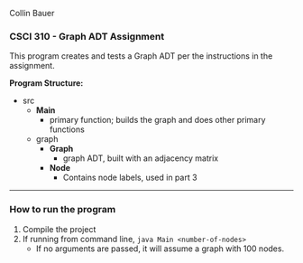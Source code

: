 Collin Bauer

### CSCI 310 - Graph ADT Assignment

This program creates and tests a Graph ADT per the instructions in the assignment.

**Program Structure:**
- src
  - **Main**  
    - primary function; builds the graph and does other primary functions
  - graph
    - **Graph**  
      - graph ADT, built with an adjacency matrix
    - **Node**  
      - Contains node labels, used in part 3

---

### How to run the program

1. Compile the project
2. If running from command line, `java Main <number-of-nodes>`
   - If no arguments are passed, it will assume a graph with 100 nodes.

